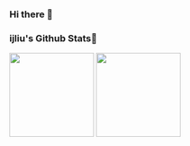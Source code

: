 ### Hi there 👋

<h3 id ="stats">ijliu's Github Stats👋</h3>

<p>
<!-- <img align="center" src="https://github-profile-summary-cards.vercel.app/api/cards/profile-details?username=ijliu&theme=vue"/> -->
<img height=150 src="https://github-readme-stats.vercel.app/api?username=ijliu&show_icons=true&count_private=true&theme=solarized-light">
<img height=150 src="https://github-readme-stats.vercel.app/api/top-langs/?username=ijliu&theme=solarized-light&hide=html,javascript">
<p>
